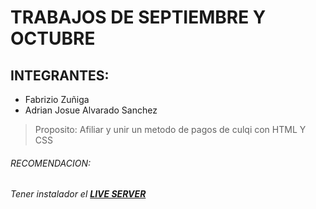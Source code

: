 # TRABAJOS DE SEPTIEMBRE Y OCTUBRE
## INTEGRANTES:
* Fabrizio Zuñiga
* Adrian Josue Alvarado Sanchez
>Proposito: Afiliar y unir un metodo de pagos de culqi con HTML Y CSS
###### RECOMENDACION:
###### Tener instalador el [**LIVE SERVER**](https://marketplace.visualstudio.com/items?itemName=ritwickdey.LiveServer)
